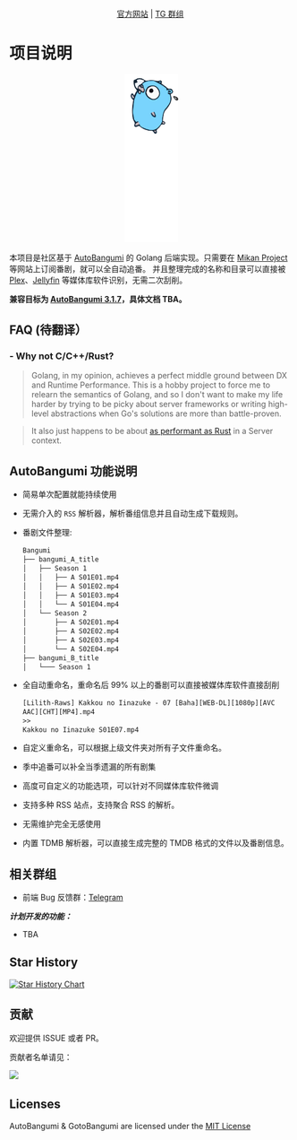 <p align="center">
    <img src="docs/image/icons/light-icon.svg#gh-light-mode-only" width=50%/ alt="">
    <img src="docs/image/icons/dark-icon.svg#gh-dark-mode-only" width=50%/ alt="">
</p>
<p align="center">
    <img title="release date" src="https://img.shields.io/github/release-date/maikirakiwi/Goto_Bangumi" alt="">
    <img title="active issues" src="https://app.deepsource.com/gh/maikirakiwi/Goto_Bangumi.svg/?label=active+issues&show_trend=true&token=3Yw_e7Z12Jeu2AUix9d-PrHU" alt="">
    <img title="go version" src="https://img.shields.io/github/go-mod/go-version/maikirakiwi/Goto_Bangumi/go-main%2Fgo_backend?label=go" alt="">
</p>

<p align="center">
  <a href="https://www.autobangumi.org">官方网站</a> | <a href="https://t.me/autobangumi">TG 群组</a>
</p>

# 项目说明

<p align="center">
    <img title="AutoBangumi" src="docs/image/preview/window.png" alt="" width=75%>
    <img title="Gopher" src="docs/image/preview/gopher.svg" alt="" width=19%>
</p>

本项目是社区基于 [AutoBangumi](https://github.com/EstrellaXD/Auto_Bangumi/) 的 Golang 后端实现。只需要在 [Mikan Project][mikan] 等网站上订阅番剧，就可以全自动追番。
并且整理完成的名称和目录可以直接被 [Plex][plex]、[Jellyfin][plex] 等媒体库软件识别，无需二次刮削。

**兼容目标为 [AutoBangumi 3.1.7](https://github.com/EstrellaXD/Auto_Bangumi/releases/tag/3.1.7)，具体文档 TBA。**

## FAQ (待翻译）
### - Why not C/C++/Rust?
> Golang, in my opinion, achieves a perfect middle ground between DX and Runtime Performance. This is a hobby project to force me to relearn the semantics of Golang, and so I don't want to make my life harder by trying to be picky about server frameworks or writing high-level abstractions when Go's solutions are more than battle-proven.
  
> It also just happens to be about [as performant as Rust](https://youtu.be/Z0GX2mTUtfo) in a Server context.

## AutoBangumi 功能说明

- 简易单次配置就能持续使用
- 无需介入的 `RSS` 解析器，解析番组信息并且自动生成下载规则。
- 番剧文件整理:

    ```
    Bangumi
    ├── bangumi_A_title
    │   ├── Season 1
    │   │   ├── A S01E01.mp4
    │   │   ├── A S01E02.mp4
    │   │   ├── A S01E03.mp4
    │   │   └── A S01E04.mp4
    │   └── Season 2
    │       ├── A S02E01.mp4
    │       ├── A S02E02.mp4
    │       ├── A S02E03.mp4
    │       └── A S02E04.mp4
    ├── bangumi_B_title
    │   └─── Season 1
    ```

- 全自动重命名，重命名后 99% 以上的番剧可以直接被媒体库软件直接刮削

    ```
  [Lilith-Raws] Kakkou no Iinazuke - 07 [Baha][WEB-DL][1080p][AVC AAC][CHT][MP4].mp4 
  >>
   Kakkou no Iinazuke S01E07.mp4
  ```

- 自定义重命名，可以根据上级文件夹对所有子文件重命名。
- 季中追番可以补全当季遗漏的所有剧集
- 高度可自定义的功能选项，可以针对不同媒体库软件微调
- 支持多种 RSS 站点，支持聚合 RSS 的解析。
- 无需维护完全无感使用
- 内置 TDMB 解析器，可以直接生成完整的 TMDB 格式的文件以及番剧信息。

## 相关群组

- 前端 Bug 反馈群：[Telegram](https://t.me/+yNisOnDGaX5jMTM9)

***计划开发的功能：***

- TBA

## Star History

[![Star History Chart](https://api.star-history.com/svg?repos=maikirakiwi/Goto_Bangumi&type=Date)](https://star-history.com/#maikirakiwi/Goto_Bangumi)

## 贡献

欢迎提供 ISSUE 或者 PR。

贡献者名单请见：

<a href="https://github.com/maikirakiwi/Goto_Bangumi/graphs/contributors"><img src="https://contrib.rocks/image?repo=maikirakiwi/Goto_Bangumi"></a>


## Licenses

AutoBangumi & GotoBangumi are licensed under the [MIT License](https://github.com/EstrellaXD/Auto_Bangumi/blob/main/LICENSE)

[mikan]: https://mikanani.me
[plex]: https://plex.tv
[jellyfin]: https://jellyfin.org
